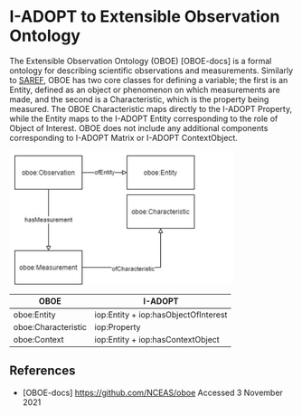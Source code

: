 # I-ADOPT to Extensible Observation Ontology

The Extensible Observation Ontology (OBOE) [OBOE-docs] is a formal ontology for describing scientific observations and measurements.
Similarly to [SAREF](saref.md), OBOE has two core classes for defining a variable; the first is an Entity, defined as an object or phenomenon on which measurements are made, and the second is a Characteristic, which is the property being measured.
The OBOE Characteristic maps directly to the I-ADOPT Property, while the Entity maps to the I-ADOPT Entity corresponding to the role of Object of Interest.
OBOE does not include any additional components corresponding to I-ADOPT Matrix or I-ADOPT ContextObject.

![OBOE overview](./gfx/oboe.png)

| OBOE                | I-ADOPT                              |
|---------------------|--------------------------------------|
| oboe:Entity         | iop:Entity + iop:hasObjectOfInterest |
| oboe:Characteristic | iop:Property                         |
| oboe:Context        | iop:Entity + iop:hasContextObject    |

## References

* [OBOE-docs] https://github.com/NCEAS/oboe Accessed 3 November 2021
